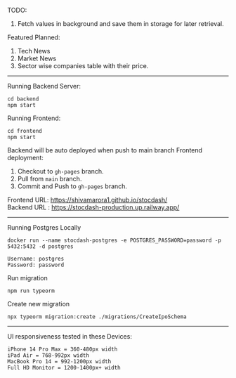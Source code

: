TODO:
1. Fetch values in background and save them in storage for later retrieval.

Featured Planned:
1. Tech News
2. Market News
3. Sector wise companies table with their price.

---

Running Backend Server:

```
cd backend
npm start
```

Running Frontend:

```
cd frontend
npm start
```

Backend will be auto deployed when push to main branch
Frontend deployment:

1. Checkout to `gh-pages` branch.
2. Pull from `main` branch.
3. Commit and Push to `gh-pages` branch.

Frontend URL: https://shivamarora1.github.io/stocdash/<br>
Backend URL : https://stocdash-production.up.railway.app/


------
Running Postgres Locally
```
docker run --name stocdash-postgres -e POSTGRES_PASSWORD=password -p 5432:5432 -d postgres

Username: postgres
Password: password
```

Run migration
```
npm run typeorm
```

Create new migration
```
npx typeorm migration:create ./migrations/CreateIpoSchema
```

-----
UI responsiveness tested in these Devices:
```
iPhone 14 Pro Max = 360-480px width
iPad Air = 768-992px width
MacBook Pro 14 = 992-1200px width	
Full HD Monitor = 1200-1400px+ width
```